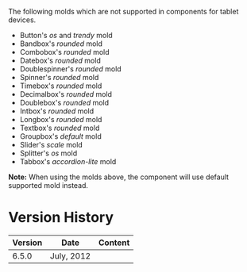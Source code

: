 The following molds which are not supported in components for tablet
devices.

- Button's *os* and *trendy* mold
- Bandbox's *rounded* mold
- Combobox's *rounded* mold
- Datebox's *rounded* mold
- Doublespinner's *rounded* mold
- Spinner's *rounded* mold
- Timebox's *rounded* mold
- Decimalbox's *rounded* mold
- Doublebox's *rounded* mold
- Intbox's *rounded* mold
- Longbox's *rounded* mold
- Textbox's *rounded* mold
- Groupbox's *default* mold
- Slider's *scale* mold
- Splitter's *os* mold
- Tabbox's *accordion-lite* mold

**Note:** When using the molds above, the component will use default
supported mold instead.

# Version History

| Version | Date       | Content |
|---------|------------|---------|
| 6.5.0   | July, 2012 |         |
